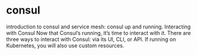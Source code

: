 # consul
introduction to consul and service mesh: consul up and running.
 Interacting with Consul Now that Consul’s running, it’s time to interact with it. There are three ways to interact with Consul: via its UI, CLI, or API. If running on Kubernetes, you will also use custom resources.
